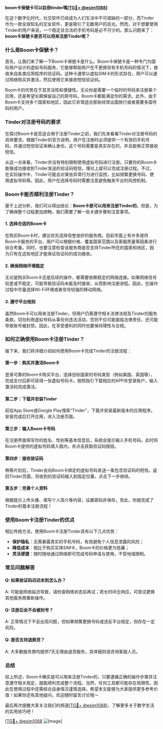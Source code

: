 **boom卡保號卡可以註冊tinder嗎[[TG💪+ @esim1088](https://t.me/s/esim1088)]**

在这个数字化时代，社交软件已经成为人们生活中不可或缺的一部分，而Tinder作为一款全球知名的交友软件，更是吸引了无数用户的目光。然而，对于想要使用Tinder的用户来说，一个稳定且合法的手机号码是必不可少的。那么问题来了：**boom卡保號卡是否可以用来注册Tinder呢？**

### **什么是Boom卡保號卡？**

首先，让我们来了解一下Boom卡保號卡是什么。Boom卡保號卡是一种专门为国际用户设计的虚拟号码服务，它能够帮助用户在不更换现有手机号码的情况下，接收来自各类应用程序的验证码。这种卡通常以虚拟SIM卡的形式存在，用户可以通过网络购买并激活，然后使用它来接收短信验证码。

Boom卡的优势在于其灵活性和便捷性。无论你是需要一个临时的号码来注册某个应用，还是希望长期保留自己的原号码，Boom卡都能满足你的需求。此外，由于Boom卡支持多个国家和地区，因此它非常适合那些经常出国旅行或者需要多国号码的用户。

### **Tinder对注册号码的要求**

在探讨Boom卡是否适合用于注册Tinder之前，我们先来看看Tinder对注册号码的具体要求。根据Tinder的官方说明，用户在注册时必须提供一个有效的手机号码，并通过短信验证来确认身份。这个号码需要是真实存在的，并且能够正常接收短信。

从这一点来看，Tinder并没有特别限制使用虚拟号码进行注册。只要你的Boom卡能够成功接收到Tinder发送的验证码短信，理论上就可以完成注册过程。不过，在实际操作中，Tinder可能会对某些异常行为进行监控，比如频繁更换号码、使用虚拟号码等。因此，用户在选择号码时需要注意避免触发平台的风控机制。

### **Boom卡能否顺利注册Tinder？**

基于上述分析，我们可以得出结论：**Boom卡是可以用来注册Tinder的**。但是，为了确保整个过程更加顺畅，我们需要了解一些关键步骤和注意事项。

#### **1. 选择合适的Boom卡**

在购买Boom卡时，建议优先选择信誉良好的服务商。目前市面上有许多提供Boom卡服务的平台，用户可以根据价格、覆盖国家范围以及客服质量等因素进行综合考量。同时，也要注意检查该服务商是否支持Tinder所在的国家和地区，因为只有在这些地区才能保证验证码的成功接收。

#### **2. 确保网络环境稳定**

无论是购买Boom卡还是后续的操作，都需要依赖稳定的网络连接。如果网络信号较差或不稳定，可能导致验证码未能及时接收，从而影响注册进程。因此，在操作过程中尽量选择Wi-Fi环境或者信号较强的移动网络。

#### **3. 遵守平台规则**

虽然Boom卡可以用来注册Tinder，但用户仍需遵守相关法律法规及Tinder的服务条款。切勿利用虚拟号码从事任何违法活动，否则不仅可能面临法律责任，还可能导致账号被封禁。因此，在享受便利的同时也要保持理性与合规。

### **如何正确使用Boom卡注册Tinder？**

接下来，我们将详细介绍如何使用Boom卡完成Tinder的注册流程：

#### **第一步：购买并激活Boom卡**
登录可靠的Boom卡购买平台，选择目标国家的号码类型（例如美国、英国等），完成支付后即可获得一张虚拟号码卡。按照指引下载相应的APP并登录账户，输入激活码完成激活。

#### **第二步：下载并安装Tinder**
前往App Store或Google Play搜索“Tinder”，下载并安装最新版本的应用程序。安装完成后打开应用，进入注册页面。

#### **第三步：输入Boom卡号码**
在注册界面填写你的姓名、性别等基本信息后，系统会提示输入手机号码。此时将Boom卡提供的虚拟号码填入框内，并点击获取验证码按钮。

#### **第四步：接收验证码**
稍等片刻后，Tinder会向Boom卡绑定的虚拟号码发送一条包含验证码的短信。返回Tinder页面，将收到的验证码输入到指定位置，点击下一步继续。

#### **第五步：完善个人资料**
根据提示上传头像、填写个人简介等内容，设置密码并保存。至此，你就完成了Tinder的基本注册流程！

### **使用Boom卡注册Tinder的优点**

相比传统方法，使用Boom卡注册Tinder具有以下几点优势：

- **保护隐私**：无需暴露真实的手机号码，有效避免个人信息泄露的风险；
- **降低成本**：相比于购买实体SIM卡，Boom卡的价格更为低廉；
- **灵活便捷**：随时随地通过网络即可完成号码申请与使用，不受地域限制。

### **常见问题解答**

#### **Q: 如果验证码迟迟未到怎么办？**
A: 可能是网络延迟导致，请检查网络状态后再试；若长时间无响应，可尝试更换其他服务商重新操作。

#### **Q: 注册后会不会被封号？**
A: 正常情况下不会出现问题，但如果频繁更换号码或违反平台规定，则存在一定风险。

#### **Q: 是否支持退换货？**
A: 大多数服务商均提供7天无理由退货服务，具体细则请咨询客服人员。

### **总结**

综上所述，Boom卡确实是可以用来注册Tinder的，只要遵循正确的操作步骤并注意遵守相关规定，就能顺利完成整个流程。当然，任何工具都可能存在局限性，因此在使用过程中还需结合自身情况谨慎选择。希望本文能够为大家提供更多参考价值！如果你还有其他疑问，欢迎随时留言讨论哦～ 

最后再次提醒大家关注我们的频道[[TG💪+ @esim1088](https://t.me/s/esim1088)]，了解更多关于数字生活的实用技巧吧！ 

[[TG💪+ @esim1088](https://t.me/s/esim1088) ![Image](https://i.postimg.cc/4NQfJmqS/Snipaste-2025-05-13-00-14-12.png)]